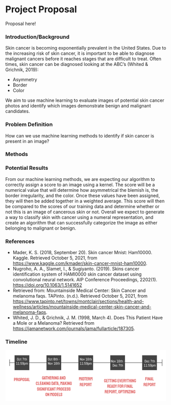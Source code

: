 
# Project Proposal
Proposal here!
### Introduction/Background
Skin cancer is becoming exponentially prevalent in the United States. Due to the increasing risk of skin cancer, it is important to be able to diagnose malignant cancers before it reaches stages that are difficult to treat.
Often times, skin cancer can be diagnosed looking at the ABC’s (Whited & Grichnik, 2019):  

* Asymmetry
* Border
* Color

We aim to use machine learning to evaluate images of potential skin cancer photos and identify which images demonstrate benign and malignant candidates.
### Problem Definition
How can we use machine learning methods to identify if skin cancer is present in an image?
### Methods


### Potential Results
From our machine learning methods, we are expecting our algorithm to correctly assign a score to an image using a kernel. The score will be a numerical value that will determine how asymmetrical the blemish is, the border irregularity, and the color. Once these values have been assigned, they will then be added together in a weighted average. This score will then be compared to the scores of our training data and  determine whether or not this is an image of cancerous skin or not. Overall we expect to generate a way to classify skin with cancer using a numeral representation, and create an algorithm that can successfully categorize the image as either belonging to malignant or benign.

### References
* Mader, K. S. (2018, September 20). Skin cancer Mnist: Ham10000. Kaggle. Retrieved October 5, 2021, from https://www.kaggle.com/kmader/skin-cancer-mnist-ham10000. 
 * Nugroho, A. A., Slamet, I., & Sugiyanto. (2019). Skins cancer identification system of HAMl0000 skin cancer dataset using convolutional neural network. AIP Conference Proceedings, 2202(1). https://doi.org/10.1063/1.5141652
* Retrieved from: Mountainside Medical Center: Skin Cancer and melanoma faqs. TAPinto. (n.d.). Retrieved October 5, 2021, from https://www.tapinto.net/towns/montclair/sections/health-and-wellness/articles/mountainside-medical-center-skin-cancer-and-melanoma-faqs. 
* Whited, J. D., & Grichnik, J. M. (1998, March 4). Does This Patient Have a Mole or a Melanoma? Retrieved from https://jamanetwork.com/journals/jama/fullarticle/187305. 

### Timeline
![timeline](/assets/timeline.png)
